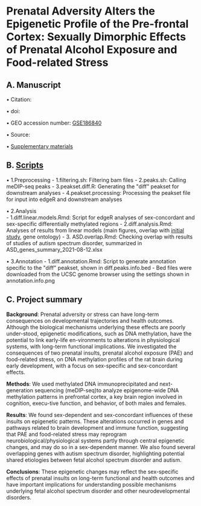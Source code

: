 # Prenatal Adversity Alters the Epigenetic Profile of the Pre-frontal Cortex: Sexually Dimorphic Effects of Prenatal Alcohol Exposure and Food-related Stress  

## A. Manuscript
  • Citation: 
  
  • doi: 
  
  • GEO accession number: [GSE186840](https://www.ncbi.nlm.nih.gov/geo/query/acc.cgi?acc=GSE186840)
  
  • Source: 

  • [Supplementary materials](/Rat_DNAm_sex_differences/Supplementary_materials)

## B. [Scripts](/Rat_DNAm/Scripts)
  • 1.Preprocessing
        - 1.filtering.sh:       Filtering bam files
        - 2.peaks.sh:           Calling meDIP-seq peaks
        - 3.peakset.diff.R:     Generating the "diff" peakset for downstream analyses
        - 4.peakset.processing: Processing the peakset file for input into edgeR and downstream analyses
    
  • 2.Analysis  
        - 1.diff.linear.models.Rmd: Script for edgeR analyses of sex-concordant and sex-specific differentially methylated regions
        - 2.diff.analysis.Rmd:      Analyses of results from linear models (main figures, overlap with [initial study](/Rat_DNAm/), gene ontology)
        - 3. ASD.overlap.Rmd:       Checking overlap with results of studies of autism spectrum disorder, summarized in ASD_genes_summary_2021-08-12.xlsx
  
  • 3.Annotation
        - 1.diff.annotation.Rmd:   Script to generate annotation specific to the "diff" peakset, shown in diff.peaks.info.bed
        - Bed files were downloaded from the UCSC genome browser using the settings shown in annotation.info.png
           
## C. Project summary
**Background**: Prenatal adversity or stress can have long-term consequences on developmental trajectories and health outcomes. Although the biological mechanisms underlying these effects are poorly under-stood, epigenetic modifications, such as DNA methylation, have the potential to link early-life en-vironments to alterations in physiological systems, with long-term functional implications. We investigated the consequences of two prenatal insults, prenatal alcohol exposure (PAE) and food-related stress, on DNA methylation profiles of the rat brain during early development, with a focus on sex-specific and sex-concordant effects. 

**Methods**: We used methylated DNA immunoprecipitated and next-generation sequencing (meDIP-seq)to analyze epigenome-wide DNA methylation patterns in prefrontal cortex, a key brain region involved in cognition, execu-tive function, and behavior, of both males and females. 

**Results**: We found sex-dependent and sex-concordant influences of these insults on epigenetic patterns. These alterations occurred in genes and pathways related to brain development and immune function, suggesting that PAE and food-related stress may reprogram neurobiological/physiological systems partly through central epigenetic changes, and may do so in a sex-dependent manner. We also found several overlapping genes with autism spectrum disorder, highlighting potential shared etiologies between fetal alcohol spectrum disorder and autism.

**Conclusions**: These epigenetic changes may reflect the sex-specific effects of prenatal insults on long-term functional and health outcomes and have important implications for understanding possible mechanisms underlying fetal alcohol spectrum disorder and other neurodevelopmental disorders.
